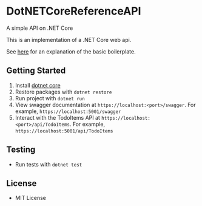 # DotNETCoreReferenceAPI
A simple API on .NET Core

This is an implementation of a .NET Core web api.

See [here](https://docs.microsoft.com/en-us/aspnet/core/tutorials/first-web-api?view=aspnetcore-5.0&tabs=visual-studio-code) for an explanation of the basic boilerplate.

## Getting Started
1. Install [dotnet core](https://dotnet.microsoft.com/download)
2. Restore packages with `dotnet restore`
3. Run project with `dotnet run`
4. View swagger documentation at `https://localhost:<port>/swagger`. For example, `https://localhost:5001/swagger`
5. Interact with the TodoItems API at `https://localhost:<port>/api/TodoItems`. For example, `https://localhost:5001/api/TodoItems`

## Testing
* Run tests with `dotnet test`

## License
* MIT License